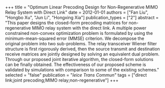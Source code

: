 +++
title = "Optimum Linear Precoding Design for Non-Regenerative MIMO Relay System with Direct Link"
date = 2012-01-01
authors = ["Fan Liu", "Hongbo Xu", "Jun Li", "Hongxing Xia"]
publication_types = ["2"]
abstract = "This paper designs the closed-form precoding matrices for non-regenerative MIMO relay system with the direct link. A multiple power constrained non-convex optimization problem is formulated by using the minimum-mean-squared error (MMSE) criterion. We decompose the original problem into two sub-problems. The relay transceiver Wiener filter structure is first rigorously derived, then the source transmit and destination receive matrices are jointly designed by solving an equivalent dual problem. Through our proposed joint iterative algorithm, the closed-form solutions can be finally obtained. The effectiveness of our proposed scheme is validated by simulations with comparison to some of the existing schemes."
selected = "false"
publication = "*Ieice Trans Commun*"
tags = ["direct link;joint precoding;MIMO relay;non-regenerative"]
+++

